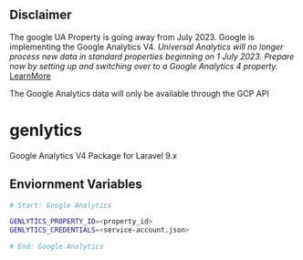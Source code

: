 
## Disclaimer 
The google UA Property is going away from July 2023. Google is implementing the Google Analytics V4. 
_Universal Analytics will no longer process new data in standard properties beginning on 1 July 2023. 
Prepare now by setting up and switching over to a Google Analytics 4 property._
[LearnMore](https://support.google.com/analytics/answer/11583528?hl=en-GB&authuser=0)

The Google Analytics data will only be available through the GCP API 


# genlytics
 
 Google Analytics V4 Package for Laravel 9.x

## Enviornment Variables

```bash
# Start: Google Analytics

GENLYTICS_PROPERTY_ID=<property_id>
GENLYTICS_CREDENTIALS=<service-account.json>

# End: Google Analytics
```
